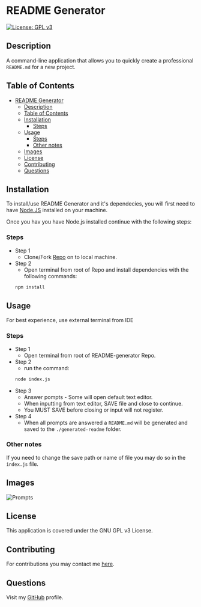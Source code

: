 # README Generator

[![License: GPL v3](https://img.shields.io/badge/License-GPLv3-blue.svg)](https://www.gnu.org/licenses/gpl-3.0)

## Description

A command-line application that allows you to quickly create a professional `README.md` for a new project.

## Table of Contents

- [README Generator](#readme-generator)
  - [Description](#description)
  - [Table of Contents](#table-of-contents)
  - [Installation](#installation)
    - [Steps](#steps)
  - [Usage](#usage)
    - [Steps](#steps-1)
    - [Other notes](#other-notes)
  - [Images](#images)
  - [License](#license)
  - [Contributing](#contributing)
  - [Questions](#questions)

## Installation

To install/use README Generator and it's dependecies, you will first need to have [Node.JS](https://nodejs.org/) installed on your machine.

Once you hav you have Node.js installed continue with the following steps:

### Steps

- Step 1
  - Clone/Fork [Repo](https://github.com/SebZG/README-generator) on to local machine.
- Step 2
  - Open terminal from root of Repo and install dependencies with the following commands:
  ```bash
  npm install
  ```

## Usage

For best experience, use external terminal from IDE

### Steps

- Step 1
  - Open terminal from root of README-generator Repo.
- Step 2
  - run the command:
  ```bash
  node index.js
  ```
- Step 3
  - Answer pompts - Some will open default text editor.
  - When inputting from text editor, SAVE file and close to continue.
  - You MUST SAVE before closing or input will not register.
- Step 4
  - When all prompts are answered a `README.md` will be generated and saved to the `./generated-readme` folder.

### Other notes

If you need to change the save path or name of file you may do so in the `index.js` file.

## Images

![Prompts](./assets/images/)

## License

This application is covered under the GNU GPL v3 License.

## Contributing

For contributions you may contact me [here](https://github.com/SebZG).

## Questions

Visit my [GitHub](https://github.com/SebZG) profile.
